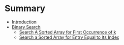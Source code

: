 # Summary

* [Introduction](README.md)
* [Binary Search](chapter1.md)
  * [Search A Sorted Array for First Occurrence of k](chapter1/search-a-sorted-array-for-first-occurrence-of-k.md)
  * [Search a Sorted Array for Entry Equal to Its Index](search-a-sorted-array-for-entry-equal-to-its-index.md)

